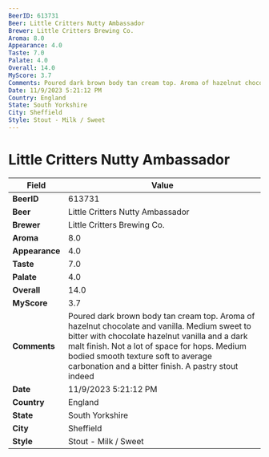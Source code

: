 ```yaml
---
BeerID: 613731
Beer: Little Critters Nutty Ambassador
Brewer: Little Critters Brewing Co.
Aroma: 8.0
Appearance: 4.0
Taste: 7.0
Palate: 4.0
Overall: 14.0
MyScore: 3.7
Comments: Poured dark brown body tan cream top. Aroma of hazelnut chocolate and vanilla. Medium sweet to bitter with chocolate hazelnut vanilla and a dark malt finish. Not a lot of space for hops. Medium bodied smooth texture soft to average carbonation and a bitter finish. A pastry stout indeed
Date: 11/9/2023 5:21:12 PM
Country: England
State: South Yorkshire
City: Sheffield
Style: Stout - Milk / Sweet
---
```


# Little Critters Nutty Ambassador

| Field         | Value |
|---------------|-------|
| **BeerID** | 613731 |
| **Beer** | Little Critters Nutty Ambassador |
| **Brewer** | Little Critters Brewing Co. |
| **Aroma** | 8.0 |
| **Appearance** | 4.0 |
| **Taste** | 7.0 |
| **Palate** | 4.0 |
| **Overall** | 14.0 |
| **MyScore** | 3.7 |
| **Comments** | Poured dark brown body tan cream top. Aroma of hazelnut chocolate and vanilla. Medium sweet to bitter with chocolate hazelnut vanilla and a dark malt finish. Not a lot of space for hops. Medium bodied smooth texture soft to average carbonation and a bitter finish. A pastry stout indeed  |
| **Date** | 11/9/2023 5:21:12 PM |
| **Country** | England |
| **State** | South Yorkshire |
| **City** | Sheffield |
| **Style** | Stout - Milk / Sweet |
